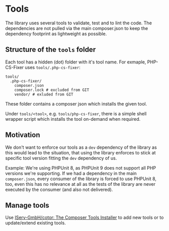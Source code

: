 # Tools

The library uses several tools to validate, test and to lint the code.
The dependencies are not pulled via the main composer.json to keep the dependency footprint as lightweight as possible.

## Structure of the `tools` folder

Each tool has a hidden (dot) folder with it's tool name. For exmaple, PHP-CS-Fixer uses `tools/.php-cs-fixer`:

~~~
tools/
  .php-cs-fixer/
    composer.json
    composer.lock # excluded from GIT
    vendor/ # exluded from GIT
~~~

These folder contains a composer json which installs the given tool.

Under `tools/<tool>`, e.g. `tools/php-cs-fixer`, there is a simple shell wrapper script which installs the tool on-demand when required.

## Motivation

We don't want to enforce our tools as a `dev` dependency of the library as this would lead to the situation, that using the library enforces to stick at specific tool version fitting the `dev` dependency of us.

Example: We're using PHPUnit 8, as PHPUnit 9 does not support all PHP versions we're supporting.
If we had a dependency in the main `composer.json`, every consumer of the library is forced to use PHPUnit 8, too, even this has no relevance at all as the tests of the library are never executed by the consumer (and also not delivered).

## Manage tools

Use [IServ-GmbH/cotor: The Composer Tools Installer](https://github.com/IServ-GmbH/cotor) to add new tools or to update/extend existing tools.
